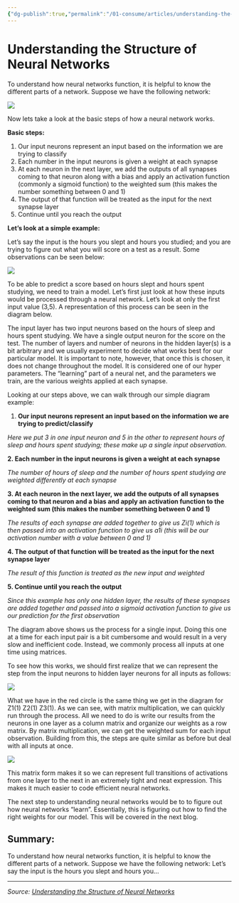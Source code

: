 ```yaml
---
{"dg-publish":true,"permalink":"/01-consume/articles/understanding-the-structure-of-neural-networks/","title":"Understanding the Structure of Neural Networks","tags":["ai","neural-networks"]}
---
```



# Understanding the Structure of Neural Networks


To understand how neural networks function, it is helpful to know the different parts of a network. Suppose we have the following network:

![](https://miro.medium.com/v2/resize:fit:700/1*oc1gaCFvgWXq_gHQFM63UQ.png)

Now lets take a look at the basic steps of how a neural network works.

**Basic steps:**

1. Our input neurons represent an input based on the information we are trying to classify
2. Each number in the input neurons is given a weight at each synapse
3. At each neuron in the next layer, we add the outputs of all synapses coming to that neuron along with a bias and apply an activation function (commonly a sigmoid function) to the weighted sum (this makes the number something between 0 and 1)
4. The output of that function will be treated as the input for the next synapse layer
5. Continue until you reach the output

**Let’s look at a simple example:**

Let’s say the input is the hours you slept and hours you studied; and you are trying to figure out what you will score on a test as a result. Some observations can be seen below:

![](https://miro.medium.com/v2/resize:fit:700/1*jA2jgYpLw4A0jvucizDE-Q.png)

To be able to predict a score based on hours slept and hours spent studying, we need to train a model. Let’s first just look at how these inputs would be processed through a neural network. Let’s look at only the first input value (3,5). A representation of this process can be seen in the diagram below.

The input layer has two input neurons based on the hours of sleep and hours spent studying. We have a single output neuron for the score on the test. The number of layers and number of neurons in the hidden layer(s) is a bit arbitrary and we usually experiment to decide what works best for our particular model. It is important to note, however, that once this is chosen, it does not change throughout the model. It is considered one of our hyper parameters. The “learning” part of a neural net, and the parameters we train, are the various weights applied at each synapse.

Looking at our steps above, we can walk through our simple diagram example:

1. **Our input neurons represent an input based on the information we are trying to predict/classify**

*Here we put 3 in one input neuron and 5 in the other to represent hours of sleep and hours spent studying; these make up a single input observation.*

**2\. Each number in the input neurons is given a weight at each synapse**

*The number of hours of sleep and the number of hours spent studying are weighted differently at each synapse*

**3\. At each neuron in the next layer, we add the outputs of all synapses coming to that neuron and a bias and apply an activation function to the weighted sum (this makes the number something between 0 and 1)**

*The results of each synapse are added together to give us Zi(1) which is then passed into an activation function to give us a1i (this will be our activation number with a value between 0 and 1)*

**4\. The output of that function will be treated as the input for the next synapse layer**

*The result of this function is treated as the new input and weighted*

**5\. Continue until you reach the output**

*Since this example has only one hidden layer, the results of these synapses are added together and passed into a sigmoid activation function to give us our prediction for the first observation*

The diagram above shows us the process for a single input. Doing this one at a time for each input pair is a bit cumbersome and would result in a very slow and inefficient code. Instead, we commonly process all inputs at one time using matrices.

To see how this works, we should first realize that we can represent the step from the input neurons to hidden layer neurons for all inputs as follows:

![](https://miro.medium.com/v2/resize:fit:700/1*bgrF1yZ8vyDI5lQGGMRG4g.png)

What we have in the red circle is the same thing we get in the diagram for Z1(1) Z2(1) Z3(1). As we can see, with matrix multiplication, we can quickly run through the process. All we need to do is write our results from the neurons in one layer as a column matrix and organize our weights as a row matrix. By matrix multiplication, we can get the weighted sum for each input observation. Building from this, the steps are quite similar as before but deal with all inputs at once.

![](https://miro.medium.com/v2/resize:fit:700/1*Qs-8ZOcyj8z5WkEKeZWVpQ.png)

This matrix form makes it so we can represent full transitions of activations from one layer to the next in an extremely tight and neat expression. This makes it much easier to code efficient neural networks.

The next step to understanding neural networks would be to to figure out how neural networks “learn”. Essentially, this is figuring out how to find the right weights for our model. This will be covered in the next blog.

## Summary:
To understand how neural networks function, it is helpful to know the different parts of a network. Suppose we have the following network: Let’s say the input is the hours you slept and hours you…

---

*Source: [Understanding the Structure of Neural Networks](https://becominghuman.ai/understanding-the-structure-of-neural-networks-1fa5bd17fef0)*
